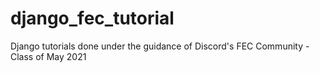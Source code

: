 # django_fec_tutorial
Django tutorials done under the guidance of Discord's FEC Community -  Class of May 2021
